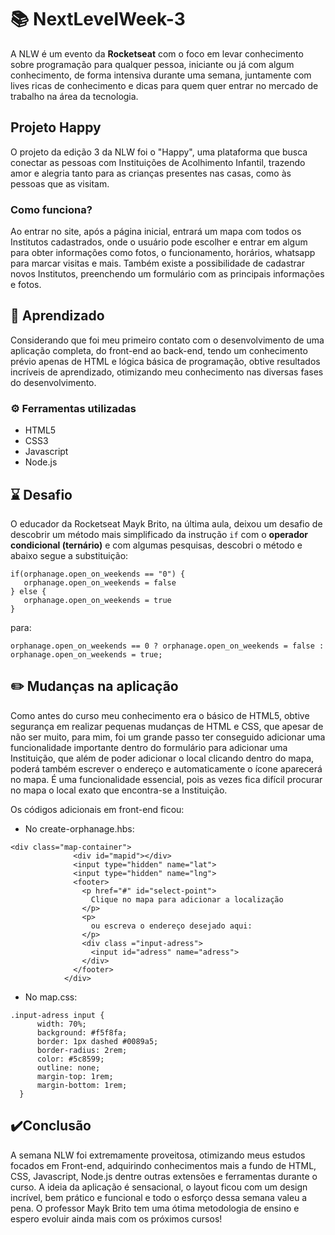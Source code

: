 # 📚 NextLevelWeek-3
A NLW é um evento da **Rocketseat** com o foco em levar conhecimento sobre programação para qualquer pessoa, iniciante ou já com algum conhecimento, de forma intensiva durante uma semana, juntamente com lives ricas de conhecimento e dicas para quem quer entrar no mercado de trabalho na área da tecnologia.
## Projeto Happy
O projeto da edição 3 da NLW foi o "Happy", uma plataforma que busca conectar as pessoas com Instituições de Acolhimento Infantil, trazendo amor e alegria tanto para as crianças presentes nas casas, como às pessoas que as visitam.
### Como funciona?
Ao entrar no site, após a página inicial, entrará um mapa com todos os Institutos cadastrados, onde o usuário pode escolher e entrar em algum para obter informações como fotos, o funcionamento, horários, whatsapp para marcar visitas e mais.
Também existe a possibilidade de cadastrar novos Institutos, preenchendo um formulário com as principais informações e fotos.
## 📝 Aprendizado
Considerando que foi meu primeiro contato com o desenvolvimento de uma aplicação completa, do front-end ao back-end, tendo um conhecimento prévio apenas de HTML e lógica básica de programação, obtive resultados incríveis de aprendizado, otimizando meu conhecimento nas diversas fases do desenvolvimento.
### ⚙️ Ferramentas utilizadas
* HTML5
* CSS3
* Javascript
* Node.js
## ⌛ Desafio
O educador da Rocketseat Mayk Brito, na última aula, deixou um desafio de descobrir um método mais simplificado da instrução `if` com o **operador condicional (ternário)** e com algumas pesquisas, descobri o método e abaixo segue a substituição:
```
if(orphanage.open_on_weekends == "0") {
   orphanage.open_on_weekends = false
} else {
   orphanage.open_on_weekends = true
}
```
para:

`orphanage.open_on_weekends == 0 ? orphanage.open_on_weekends = false : orphanage.open_on_weekends = true;`
## ✏️ Mudanças na aplicação
Como antes do curso meu conhecimento era o básico de HTML5, obtive segurança em realizar pequenas mudanças de HTML e CSS, que apesar de não ser muito, para mim, foi um grande passo ter conseguido adicionar uma funcionalidade importante dentro do formulário para adicionar uma Instituição, que além de poder adicionar o local clicando dentro do mapa, poderá também escrever o endereço e automaticamente o ícone aparecerá no mapa. É uma funcionalidade essencial, pois as vezes fica difícil procurar no mapa o local exato que encontra-se a Instituição.

Os códigos adicionais em front-end ficou:
* No create-orphanage.hbs:
```
<div class="map-container">
              <div id="mapid"></div>
              <input type="hidden" name="lat">
              <input type="hidden" name="lng">
              <footer>
                <p href="#" id="select-point">
                  Clique no mapa para adicionar a localização
                </p>
                <p>
                  ou escreva o endereço desejado aqui:
                </p>
                <div class ="input-adress">
                  <input id="adress" name="adress">
                </div>              
              </footer>
            </div>
```
* No map.css:
```
.input-adress input {
      width: 70%;
      background: #f5f8fa;
      border: 1px dashed #0089a5;
      border-radius: 2rem;
      color: #5c8599;
      outline: none;
      margin-top: 1rem;
      margin-bottom: 1rem;
  }
```
## ✔️Conclusão
A semana NLW foi extremamente proveitosa, otimizando meus estudos focados em Front-end, adquirindo conhecimentos mais a fundo de HTML, CSS, Javascript, Node.js dentre outras extensões e ferramentas durante o curso. A ideia da aplicação é sensacional, o layout ficou com um design incrível, bem prático e funcional e todo o esforço dessa semana valeu a pena. O professor Mayk Brito tem uma ótima metodologia de ensino e espero evoluir ainda mais com os próximos cursos!

